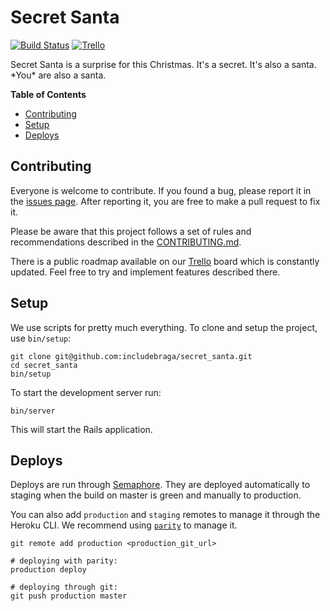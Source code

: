 [trello]: https://trello.com/b/hADFEIB3
[semaphore]: https://semaphoreci.com/fribmendes/secret_santa
<!--
[errors]: https://example.org
[logs]: https://example.org
-->

Secret Santa
============

[![Build Status](https://semaphoreci.com/api/v1/fribmendes/secret_santa/branches/master/badge.svg?style=flat-square)][semaphore]
[![Trello](https://img.shields.io/badge/trello-board-blue.svg?style=flat-square)][trello]
<!--
[![Error Tracker](https://img.shields.io/badge/sentry-errors-blue.svg?style=flat-square)][errors]
[![Production Logs](https://img.shields.io/badge/logs-production-blue.svg?style=flat-square)][logs]
-->

Secret Santa is a surprise for this Christmas. It's a secret. It's also a santa. \*You\* are also a santa.

**Table of Contents**

* [Contributing](#contributing)
* [Setup](#setup)
* [Deploys](#deploys)

Contributing
------------

Everyone is welcome to contribute. If you found a bug, please report it in the [issues page](https://github.com/includebraga/secret_santa/issues). After reporting it, you are free to make a pull request to fix it.

Please be aware that this project follows a set of rules and recommendations described in the [CONTRIBUTING.md](https://github.com/includebraga/secret_santa/blob/master/CONTRIBUTING.md).

There is a public roadmap available on our [Trello][trello] board which is constantly updated. Feel free to try and implement features described there.

## Setup

We use scripts for pretty much everything. To clone and setup the project, use `bin/setup`:

```
git clone git@github.com:includebraga/secret_santa.git
cd secret_santa
bin/setup
```

To start the development server run:

```
bin/server
```

This will start the Rails application.

## Deploys

Deploys are run through [Semaphore][semaphore]. They are deployed automatically to staging when the build on master is green and manually to production.

You can also add `production` and `staging` remotes to manage it through the Heroku CLI. We recommend using [`parity`](https://github.com/thoughtbot/parity) to manage it.

```shell
git remote add production <production_git_url>

# deploying with parity:
production deploy

# deploying through git:
git push production master
```
